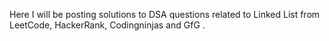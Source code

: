 Here I will be posting solutions to DSA questions related to Linked List from LeetCode, HackerRank, Codingninjas and GfG .
